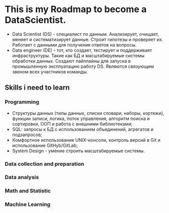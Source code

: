 # This is my Roadmap to become a DataScientist.

- Data Scientist (DS) - специалист по данным. Анализирует, очищает, меняет и систематизирует данные. Строит гипотезы и проверяет их. Работает с данными для получения ответов на вопросы.
- Data engineer (DE) - тот, кто создает, тестирует и поддерживает инфраструктуры. Такие как БД и масштабируемые системы обработки данных. Создают пайплайны для запуска в промышленную эксплуатацию работу DS. Являются связующим звеном всех участников команды.

## Skills i need to learn
### Programming
- Структуры данных (типы данных, списки словари, наборы, кортежи), функции записи, логика, поток управления, алгоритм поиска и сортировки, ООП и работа с внешними библиотеками;
- SQL: запросы к БД с использованием объединений, агрегатов и подзапросов;
- Комфортное использование UNIX-консоли, контроль версий в Git и использование GitHyb/GitLab;
- System Design - умение строить масштабируемые системы.

### Data collection and preparation

### Data analysis

### Math and Statistic

### Machine Learning

